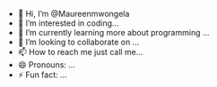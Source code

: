 - 👋 Hi, I’m @Maureenmwongela
- 👀 I’m interested in coding...
- 🌱 I’m currently learning more about programming ...
- 💞️ I’m looking to collaborate on ...
- 📫 How to reach me just call me...
- 😄 Pronouns: ...
- ⚡ Fun fact: ...

<!---
Maureenmwongela/Maureenmwongela is a ✨ special ✨ repository because its `README.md` (this file) appears on your GitHub profile.
You can click the Preview link to take a look at your changes.
--->

